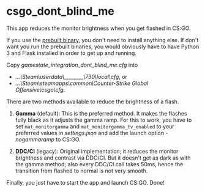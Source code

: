 # csgo_dont_blind_me

This app reduces the monitor brightness when you get flashed in CS:GO.

If you use the [prebuilt binary](https://github.com/dev7355608/csgo_dont_blind_me/releases), you don't need to install anything else. If don't want you run the prebuilt binaries, you would obviously have to have Python 3 and Flask installed in order to get up and running.

Copy *gamestate_integration_dont_blind_me.cfg* into

 - *...\\Steam\\userdata\\\_\_\_\_\_\_\_\_\\730\\local\\cfg*, or
 - *...\\Steam\\steamapps\\common\\Counter-Strike Global Offensive\\csgo\\cfg*.

There are two methods available to reduce the brightness of a flash.

1. **Gamma** (default): This is the preferred method. It makes the flashes fully black as it adjusts the gamma ramp. For this to work, you have to set `mat_monitorgamma` and `mat_monitorgamma_tv_enabled` to your preferred values in *settings.json* and add the launch option *-nogammaramp* to CS:GO.

2. **DDC/CI** (legacy): Original implementation; it reduces the monitor brightness and contrast via
DDC/CI. But it doesn't get as dark as with the gamma method; also every DDC/CI call takes 50ms, hence the transition from flashed to normal is not very smooth.

Finally, you just have to start the app and launch CS:GO. Done!
